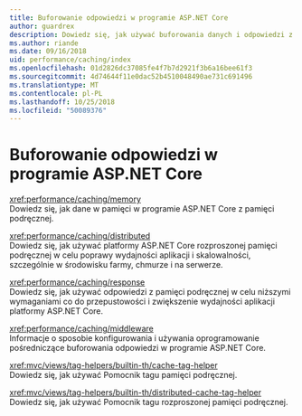```yaml
---
title: Buforowanie odpowiedzi w programie ASP.NET Core
author: guardrex
description: Dowiedz się, jak używać buforowania danych i odpowiedzi z pamięci podręcznej w celu poprawy wydajności aplikacji platformy ASP.NET Core.
ms.author: riande
ms.date: 09/16/2018
uid: performance/caching/index
ms.openlocfilehash: 01d2826dc37085fe4f7b7d2921f3b6a16bee61f3
ms.sourcegitcommit: 4d74644f11e0dac52b4510048490ae731c691496
ms.translationtype: MT
ms.contentlocale: pl-PL
ms.lasthandoff: 10/25/2018
ms.locfileid: "50089376"
---
```

# <a name="cache-responses-in-aspnet-core"></a>Buforowanie odpowiedzi w programie ASP.NET Core

<xref:performance/caching/memory>  
Dowiedz się, jak dane w pamięci w programie ASP.NET Core z pamięci podręcznej.

<xref:performance/caching/distributed>  
Dowiedz się, jak używać platformy ASP.NET Core rozproszonej pamięci podręcznej w celu poprawy wydajności aplikacji i skalowalności, szczególnie w środowisku farmy, chmurze i na serwerze.

<xref:performance/caching/response>  
Dowiedz się, jak używać odpowiedzi z pamięci podręcznej w celu niższymi wymaganiami co do przepustowości i zwiększenie wydajności aplikacji platformy ASP.NET Core.

<xref:performance/caching/middleware>  
Informacje o sposobie konfigurowania i używania oprogramowanie pośredniczące buforowania odpowiedzi w programie ASP.NET Core.

<xref:mvc/views/tag-helpers/builtin-th/cache-tag-helper>  
Dowiedz się, jak używać Pomocnik tagu pamięci podręcznej.

<xref:mvc/views/tag-helpers/builtin-th/distributed-cache-tag-helper>  
Dowiedz się, jak używać Pomocnik tagu rozproszonej pamięci podręcznej.
